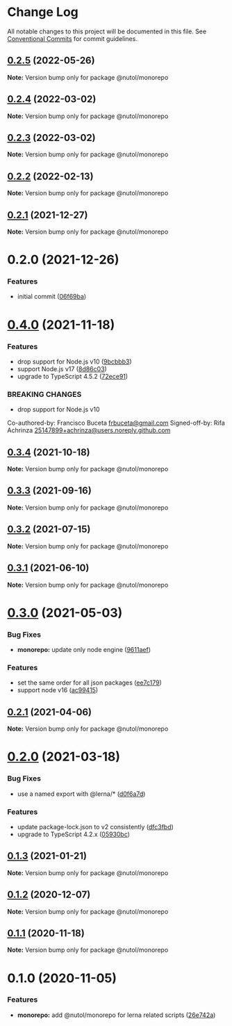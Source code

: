 # Change Log

All notable changes to this project will be documented in this file.
See [Conventional Commits](https://conventionalcommits.org) for commit guidelines.

## [0.2.5](https://github.com/nutoljs/nutol/compare/@nutol/monorepo@0.2.4...@nutol/monorepo@0.2.5) (2022-05-26)

**Note:** Version bump only for package @nutol/monorepo





## [0.2.4](https://github.com/nutoljs/nutol/compare/@nutol/monorepo@0.2.3...@nutol/monorepo@0.2.4) (2022-03-02)

**Note:** Version bump only for package @nutol/monorepo





## [0.2.3](https://github.com/nutoljs/nutol/compare/@nutol/monorepo@0.2.2...@nutol/monorepo@0.2.3) (2022-03-02)

**Note:** Version bump only for package @nutol/monorepo





## [0.2.2](https://github.com/nutoljs/nutol/compare/@nutol/monorepo@0.2.1...@nutol/monorepo@0.2.2) (2022-02-13)

**Note:** Version bump only for package @nutol/monorepo





## [0.2.1](https://github.com/loopbackio/loopback-next/compare/@loopback/monorepo@0.2.0...@nutol/monorepo@0.2.1) (2021-12-27)

**Note:** Version bump only for package @nutol/monorepo





# 0.2.0 (2021-12-26)


### Features

* initial commit ([06f69ba](https://github.com/nutoljs/nutol/commit/06f69baf1c724633a35d231e2c00adbe4884805d))





# [0.4.0](https://github.com/loopbackio/loopback-next/compare/@loopback/monorepo@0.3.4...@nutol/monorepo@0.4.0) (2021-11-18)


### Features

* drop support for Node.js v10 ([9bcbbb3](https://github.com/loopbackio/loopback-next/commit/9bcbbb358ec3eabc3033d4e7e1c22b524a7069b3))
* support Node.js v17 ([8d86c03](https://github.com/loopbackio/loopback-next/commit/8d86c03cb7047e2b1f18d05870628ef5783e71b2))
* upgrade to TypeScript 4.5.2 ([72ece91](https://github.com/loopbackio/loopback-next/commit/72ece91289ecfdfd8747bb9888ad75db73e8ff4b))


### BREAKING CHANGES

* drop support for Node.js v10

Co-authored-by: Francisco Buceta <frbuceta@gmail.com>
Signed-off-by: Rifa Achrinza <25147899+achrinza@users.noreply.github.com>





## [0.3.4](https://github.com/loopbackio/loopback-next/compare/@loopback/monorepo@0.3.3...@nutol/monorepo@0.3.4) (2021-10-18)

**Note:** Version bump only for package @nutol/monorepo





## [0.3.3](https://github.com/loopbackio/loopback-next/compare/@loopback/monorepo@0.3.2...@nutol/monorepo@0.3.3) (2021-09-16)

**Note:** Version bump only for package @nutol/monorepo





## [0.3.2](https://github.com/loopbackio/loopback-next/compare/@loopback/monorepo@0.3.1...@nutol/monorepo@0.3.2) (2021-07-15)

**Note:** Version bump only for package @nutol/monorepo





## [0.3.1](https://github.com/loopbackio/loopback-next/compare/@loopback/monorepo@0.3.0...@nutol/monorepo@0.3.1) (2021-06-10)

**Note:** Version bump only for package @nutol/monorepo





# [0.3.0](https://github.com/loopbackio/loopback-next/compare/@loopback/monorepo@0.2.1...@nutol/monorepo@0.3.0) (2021-05-03)


### Bug Fixes

* **monorepo:** update only node engine ([9611aef](https://github.com/loopbackio/loopback-next/commit/9611aefcee438647ab089a5dc0ab924659e450e1))


### Features

* set the same order for all json packages ([ee7c179](https://github.com/loopbackio/loopback-next/commit/ee7c179a0e99d862f8596c897523a8e1bf2e8888))
* support node v16 ([ac99415](https://github.com/loopbackio/loopback-next/commit/ac994154543bde22b4482ba98813351656db1b55))





## [0.2.1](https://github.com/loopbackio/loopback-next/compare/@loopback/monorepo@0.2.0...@nutol/monorepo@0.2.1) (2021-04-06)

**Note:** Version bump only for package @nutol/monorepo





# [0.2.0](https://github.com/loopbackio/loopback-next/compare/@loopback/monorepo@0.1.3...@nutol/monorepo@0.2.0) (2021-03-18)


### Bug Fixes

* use a named export with @lerna/* ([d0f6a7d](https://github.com/loopbackio/loopback-next/commit/d0f6a7dac49a32d27ba3971ccb893da5396b36ee))


### Features

* update package-lock.json to v2 consistently ([dfc3fbd](https://github.com/loopbackio/loopback-next/commit/dfc3fbdae0c9ca9f34c64154a471bef22d5ac6b7))
* upgrade to TypeScript 4.2.x ([05930bc](https://github.com/loopbackio/loopback-next/commit/05930bc0cece3909dd66f75ad91eeaa2d365a480))





## [0.1.3](https://github.com/loopbackio/loopback-next/compare/@loopback/monorepo@0.1.2...@nutol/monorepo@0.1.3) (2021-01-21)

**Note:** Version bump only for package @nutol/monorepo





## [0.1.2](https://github.com/loopbackio/loopback-next/compare/@loopback/monorepo@0.1.1...@nutol/monorepo@0.1.2) (2020-12-07)

**Note:** Version bump only for package @nutol/monorepo





## [0.1.1](https://github.com/loopbackio/loopback-next/compare/@loopback/monorepo@0.1.0...@nutol/monorepo@0.1.1) (2020-11-18)

**Note:** Version bump only for package @nutol/monorepo





# 0.1.0 (2020-11-05)


### Features

* **monorepo:** add @nutol/monorepo for lerna related scripts ([26e742a](https://github.com/loopbackio/loopback-next/commit/26e742aa5899f4c278b014a27357f3106a232d14))
